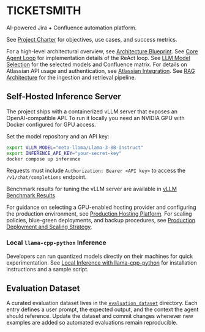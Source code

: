 # TICKETSMITH

AI-powered Jira + Confluence automation platform.

See [Project Charter](PROJECT_CHARTER.md) for objectives, use cases, and success metrics.

For a high-level architectural overview, see [Architecture Blueprint](docs/ARCHITECTURE_BLUEPRINT.md).
See [Core Agent Loop](docs/CORE_AGENT_LOOP.md) for implementation details of the ReAct loop.
See [LLM Model Selection](docs/LLM_MODEL_SELECTION.md) for the selected models and Confluence matrix.
For details on Atlassian API usage and authentication, see [Atlassian Integration](docs/ATLASSIAN_INTEGRATION.md).
See [RAG Architecture](docs/RAG_ARCHITECTURE.md) for the ingestion and retrieval pipeline.

## Self-Hosted Inference Server

The project ships with a containerized vLLM server that exposes an
OpenAI-compatible API. To run it locally you need an NVIDIA GPU with
Docker configured for GPU access.

Set the model repository and an API key:

```bash
export VLLM_MODEL="meta-llama/Llama-3-8B-Instruct"
export INFERENCE_API_KEY="your-secret-key"
docker compose up inference
```

Requests must include `Authorization: Bearer <API key>` to access the
`/v1/chat/completions` endpoint.

Benchmark results for tuning the vLLM server are available in
[vLLM Benchmark Results](docs/VLLM_BENCHMARKS.md).

For guidance on selecting a GPU-enabled hosting provider and configuring the
production environment, see
[Production Hosting Platform](docs/PRODUCTION_HOSTING.md).
For scaling policies, blue-green deployments, and backup procedures, see
[Production Deployment and Scaling Strategy](docs/PRODUCTION_DEPLOYMENT.md).

### Local `llama-cpp-python` Inference

Developers can run quantized models directly on their machines for quick
experimentation. See [Local Inference with llama-cpp-python](docs/LOCAL_INFERENCE.md)
for installation instructions and a sample script.

## Evaluation Dataset

A curated evaluation dataset lives in the [`evaluation_dataset`](evaluation_dataset/) directory. Each entry defines a user prompt, the expected output, and the context the agent should reference. Update the dataset and commit changes whenever new examples are added so automated evaluations remain reproducible.
